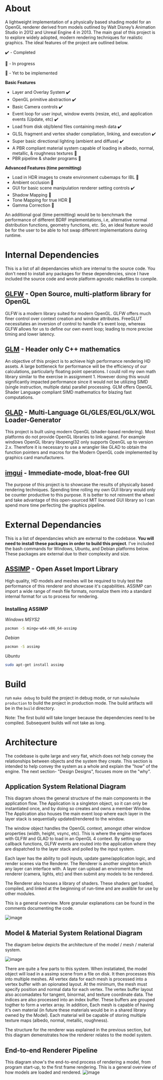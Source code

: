 # About

A lightweight implementation of a physically based shading model for an OpenGL renderer derived from models outlined by Walt Disney’s Animation Studio in 2012 and Unreal Engine 4 in 2013. The main goal of this project is to explore widely adopted, modern rendering techniques for realistic graphics. The ideal features of the project are outlined below.

✔️ - Completed

🚧 - In progress

🛑 - Yet to be implemented

**Basic Features**

- Layer and Overlay System ✔️
- OpenGL primitive abstraction ✔️
- Basic Camera controls ✔️
- Event loop for user input, window events (resize, etc), and application events (Update, etc) ✔️
- Load from disk obj/blend files containing mesh data ✔️
- GLSL fragment and vertex shader compilation, linking, and execution ✔️
- Super basic directional lighting (ambient and diffuse) ✔️
- A PBR compliant material system capable of loading in albedo, normal, metallic, & roughness textures 🚧
- PBR pipeline & shader programs 🚧

**Advanced Features (time permitting)**

- Load in HDR images to create environment cubemaps for IBL 🛑
- Ambient occlusion 🛑
- GUI for basic scene manipulation renderer setting controls ✔️
- Shadow Mapping 🛑
- Tone Mapping for true HDR 🛑
- Gamma Correction 🛑

An additional goal (time permitting) would be to benchmark the performance of different
BDRF implementations, i.e, alternative normal distribution functions, geometry functions, etc. So, an ideal feature would be for the user to be able to hot swap different implementations during runtime.

# Internal Dependencies

This is a list of all dependancies which are internal to the source code. You don't need to install any packages for these dependencies, since I have included the source code and wrote platform agnostic makefiles to compile.

## [GLFW](https://github.com/glfw/glfw) - Open Source, multi-platform library for OpenGL

GLFW is a modern library suited for modern OpenGL. GLFW offers much finer control over context creation and window attributes. FreeGLUT necessitates an inversion of control to handle it's event loop, whereas GLFW allows for us to define our own event loop; leading to more precise timing and lower latency.

## [GLM](https://github.com/g-truc/glm) - Header only C++ mathematics

An objective of this project is to achieve high performance rendering HD assets. A large bottleneck for performance will be the efficiency of our calculations, particularly floating point operations. I could roll my own math library similar to the exercise in assignment 1. However doing this would significantly impacted performance since it would not be utilizing SIMD (single instruction, multiple data) parallel processing. GLM offers OpenGL Shader Language compliant SIMD mathematics for blazing fast computations.

## [GLAD](https://glad.dav1d.de/) - Multi-Language GL/GLES/EGL/GLX/WGL Loader-Generator

This project is built using modern OpenGL (shader-based rendering). Most platforms do not provide OpenGL libraries to link against. For example windows OpenGL library libopengl32 only supports OpenGL up to version 2.x. Therefore it is necessary to use a wrangler like GLAD to obtain the function pointers and macros for the Modern OpenGL code implemented by graphics card manufacturers.

## [imgui](https://github.com/ocornut/imgui) - Immediate-mode, bloat-free GUI

The purpose of this project is to showcase the results of physically based rendering techniques. Spending time rolling my own GUI library would only be counter productive to this purpose. It is better to not reinvent the wheel and take advantage of this open-sourced MIT licensed GUI library so I can spend more time perfecting the graphics pipeline.

# External Dependancies

This is a list of dependancies which are external to the codebase. **You will need to install these packages in order to build this project**. I've included the bash commands for Windows, Ubuntu, and Debian platforms below. These packages are external due to their complexity and size.

## [ASSIMP](https://github.com/assimp/assimp) - Open Asset Import Library

High quality, HD models and meshes will be required to truly test the performance of this renderer and showcase it's capabilities. ASSIMP can import a wide range of mesh file formats, normalize them into a standard internal format for us to process for rendering.

### Installing ASSIMP

_Windows MSYS2_

```bash
pacman -S mingw-w64-x86_64-assimp
```

_Debian_

```bash
pacman -S assimp
```

_Ubuntu_

```bash
sudo apt-get install assimp
```

# Build

run `make debug` to build the project in debug mode, or run `make`/`make production` to build the project in production mode. The build artifacts will be in the `build` directory.

Note: The first build will take longer because the dependencies need to be compiled. Subsequent builds will not take as long.

# Architecture

The codebase is quite large and very flat, which does not help convey the relationships between objects and the system they create. This section is intended to help convey the system as a whole and explain the "how" of the engine. The next section- "Design Designs", focuses more on the "why".

## Application System Relational Diagram

This diagram shows the general structure of the main components in the application flow. The Application is a singleton object, so it can only be instantiated once, and by doing so creates and owns a member Window. The Application also houses the main event loop where each layer in the layer stack is sequentially updated/rendered to the window.

The window object handles the OpenGL context, amongst other window properties (width, height, vsync, etc). This is where the engine interfaces with GLFW and GLAD to load in an OpenGL 4 context. By setting up callback functions, GLFW events are routed into the application where they are dispatched to the layer stack and polled by the input system.

Each layer has the ability to poll inputs, update game/application logic, and render scenes via the Renderer. The Renderer is another singleton which any layer can interface with. A layer can upload an enviroment to the renderer (camera, lights, etc) and then submit any models to be rendered.

The Renderer also houses a library of shaders. These shaders get loaded, compiled, and linked at the beginning of run-time and are avalible for use by other modules.

This is a general overview. More granular explanations can be found in the comments documenting the code.

![image](https://user-images.githubusercontent.com/33584092/141251749-74959b11-774a-4e18-baad-570fdcb0307e.png)

## Model & Material System Relational Diagram

The diagram below depicts the architecture of the model / mesh / material system.

![image](https://user-images.githubusercontent.com/33584092/141251215-83b1e876-6381-4b3e-98cd-393ec0a3963f.png)

There are quite a few parts to this system. When instatiated, the model object will load in a assimp scene from a file on disk. It then processes this into multiple meshes. All vertex data for each mesh is processed into a vertex buffer with an opionated layout. At the minimum, the mesh must specify position and normal data for each vertex. The vertex buffer layout also accomadates for tangent, binormal, and texture coordinate data. The indices are also processed into an index buffer. These buffers are grouped togther to form a vertex array. In addition, Each mesh is capable of having it's own material (in future these materials would be in a shared library owned by the Model). Each material will be capable of storing multiple texture maps (albedo, normal, metallic, roughness).

The structure for the renderer was explained in the previous section, but this diagram demenstrates how the renderer relates to the model system.

## End-to-end Renderer Pipeline

This diagram show's the end-to-end process of rendering a model, from program start-up, to the first frame rendering. This is a general overview of how models are loaded and rendered.
![image](https://user-images.githubusercontent.com/33584092/141259777-33f69470-b0da-4692-a851-5210aafcd11f.png)
